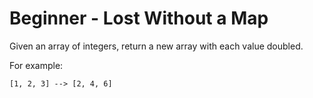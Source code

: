 # Beginner - Lost Without a Map

Given an array of integers, return a new array with each value doubled.

For example:

```
[1, 2, 3] --> [2, 4, 6]
```
